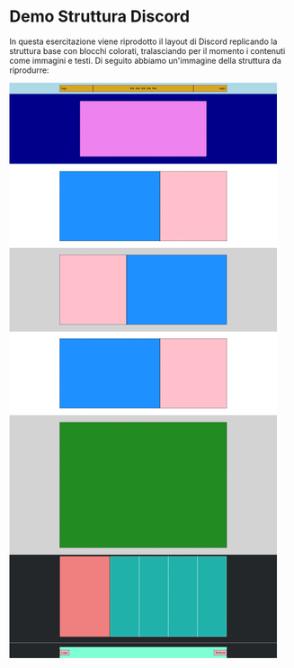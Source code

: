 # Demo Struttura Discord

In questa esercitazione viene riprodotto il layout di Discord replicando la struttura base con blocchi colorati, tralasciando per il momento i contenuti come immagini e testi. 
Di seguito abbiamo un'immagine della struttura da riprodurre:

![Immagine dell'esercizio](img/discord_blocks.png)